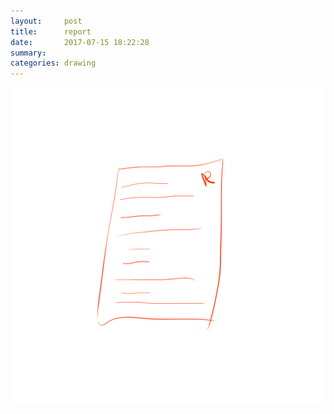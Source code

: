 ```yaml
---
layout:     post
title:      report
date:       2017-07-15 18:22:28
summary:    
categories: drawing
---
```

![report](/images/diary/report.png "asap")
